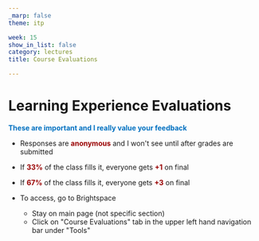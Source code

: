 ```yaml
---
_marp: false
theme: itp

week: 15
show_in_list: false
category: lectures
title: Course Evaluations

---
```


<!-- headingDivider: 2 -->

# Learning Experience Evaluations

**<span style="color:#0070c0">These are important and I really value your feedback</span>**

- Responses are **<span style="color:#990000">anonymous</span>** and I won't see until after grades are submitted
- If **<span style="color:#990000">33%</span>** of the class fills it, everyone gets **<span style="color:#990000">+1**</span> on final
- If **<span style="color:#990000">67%**</span> of the class fills it, everyone gets **<span style="color:#990000">+3**</span> on final

- To access, go to Brightspace 
  - Stay on main page (not specific section)
  - Click on "Course Evaluations" tab in the upper left hand navigation bar under "Tools"





